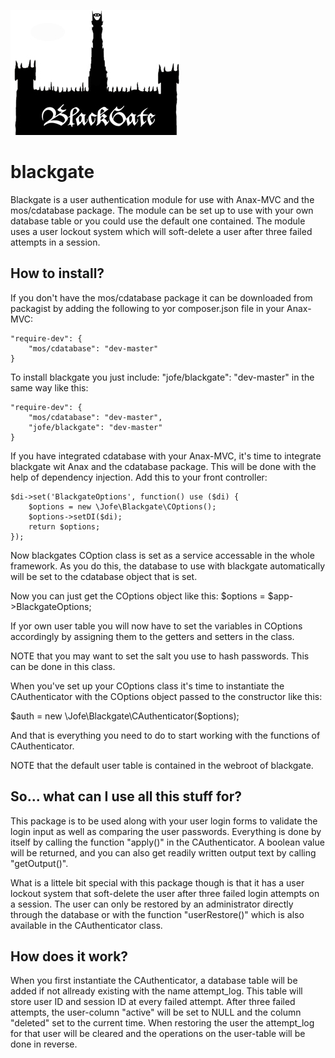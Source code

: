 ![Blackgate logo](webroot/img/blackgate.jpg)

blackgate
==========
Blackgate is a user authentication module for use with Anax-MVC and the mos/cdatabase package. The module can be set up to use with your own database table or you could use the default one contained. The module uses a user lockout system which will soft-delete a user after three failed attempts in a session.

How to install?
------------
If you don't have the mos/cdatabase package it can be downloaded from packagist by adding the following to yor composer.json file in your Anax-MVC:

    "require-dev": {
        "mos/cdatabase": "dev-master"
    }

To install blackgate you just include: "jofe/blackgate": "dev-master" in the same way like this:

    "require-dev": {
        "mos/cdatabase": "dev-master",
        "jofe/blackgate": "dev-master"
    }

If you have integrated cdatabase with your Anax-MVC, it's time to integrate blackgate wit Anax and the cdatabase package. This will be done with the help of dependency injection. Add this to your front controller:

	$di->set('BlackgateOptions', function() use ($di) {
		$options = new \Jofe\Blackgate\COptions();
		$options->setDI($di);
		return $options;
	});

Now blackgates COption class is set as a service accessable in the whole framework. As you do this, the database to use with blackgate automatically will be set to the cdatabase object that is set.

Now you can just get the COptions object like this: $options = $app->BlackgateOptions;

If yor own user table you will now have to set the variables in COptions accordingly by assigning them to the getters and setters in the class.

NOTE that you may want to set the salt you use to hash passwords. This can be done in this class.

When you've set up your COptions class it's time to instantiate the CAuthenticator with the COptions object passed to the constructor like this:

$auth = new \Jofe\Blackgate\CAuthenticator($options);

And that is everything you need to do to start working with the functions of CAuthenticator.

NOTE that the default user table is contained in the webroot of blackgate.

So... what can I use all this stuff for?
-----------------------------------------
This package is to be used along with your user login forms to validate the login input as well as comparing the user passwords. Everything is done by itself by calling the function "apply()" in the CAuthenticator. A boolean value will be returned, and you can also get readily written output text by calling "getOutput()".

What is a littele bit special with this package though is that it has a user lockout system that soft-delete the user after three failed login attempts on a session. The user can only be restored by an administrator directly through the database or with the function "userRestore()" which is also available in the CAuthenticator class.

How does it work?
-------------------
When you first instantiate the CAuthenticator, a database table will be added if not allready existing with the name attempt_log. This table will store user ID and session ID at every failed attempt. After three failed attempts, the user-column "active" will be set to NULL and the column "deleted" set to the current time. When restoring the user the attempt_log for that user will be cleared and the operations on the user-table will be done in reverse.


